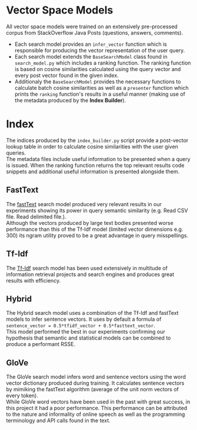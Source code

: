 # Vector Space Models

All vector space models were trained on an extensively pre-processed corpus from StackOverflow Java Posts (questions, answers, comments).
- Each search model provides an `infer_vector` function which is responsible for producing the vector representation of the user query.
- Each search model extends the `BaseSearchModel` class found in `search_model.py` which includes a ranking function. The ranking function is based on cosine similarities calculated using the query vector and every post vector found in the given index.
- Additionaly the `BaseSearchModel` provides the necessary functions to calculate batch cosine similarities as well as a `presenter` function which prints the `ranking` function's results in a useful manner (making use of the metadata produced by the **Index Builder**).

# Index

The indices produced by the `index_builder.py` script provide a post-vector lookup table in order to calculate cosine similarities with the user given queries.  
The metadata files include useful information to be presented when a query is issued. When the ranking function returns the top relevant results code snippets and additional useful information is presented alongside them.

## FastText

The [fastText](https://fasttext.cc/) search model produced very relevant results in our experiments showing its power in query semantic similarity (e.g. Read CSV file. Read delimited file.).  
Although the vectors produced by large text bodies presented worse performance than this of the Tf-Idf model (limited vector dimensions e.g. 300) its ngram utility proved to be a great advantage in query misspellings.

## Tf-Idf

The [Tf-Idf](https://en.wikipedia.org/wiki/Tf%E2%80%93idf) search model has been used extensively in multitude of information retrieval projects and search engines and produces great results with efficiency.

## Hybrid

The Hybrid search model uses a combination of the Tf-Idf and fastText models to infer sentence vectors. It uses by default a formula of `sentence_vector = 0.5*tfidf_vector + 0.5*fasttext_vector`.  
This model performed the best in our experiments confirming our hypothesis that semantic and statistical models can be combined to produce a performant RSSE.

## GloVe

The GloVe search model infers word and sentence vectors using the word vector dictionary produced during training. It calculates sentence vectors by mimiking the fastText algorithm (average of the unit norm vectors of every token).  
While GloVe word vectors have been used in the past with great success, in this project it had a poor performance. This performance can be attributed to the nature and informality of online speech as well as the programming terminology and API calls found in the text.
